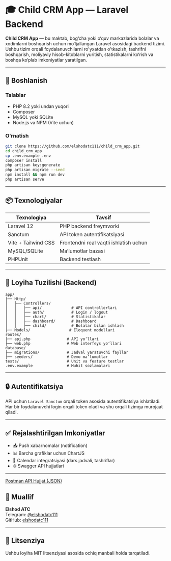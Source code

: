 # 🎓 Child CRM App — Laravel Backend

**Child CRM App** — bu maktab, bog‘cha yoki o‘quv markazlarida bolalar va xodimlarni boshqarish uchun mo‘ljallangan Laravel asosidagi backend tizimi. Ushbu tizim orqali foydalanuvchilarni ro'yxatdan o'tkazish, tashrifni boshqarish, moliyaviy hisob-kitoblarni yuritish, statistikalarni ko‘rish va boshqa ko‘plab imkoniyatlar yaratilgan.

---

## 🚀 Boshlanish

### Talablar
- PHP 8.2 yoki undan yuqori
- Composer
- MySQL yoki SQLite
- Node.js va NPM (Vite uchun)

### O‘rnatish

```bash
git clone https://github.com/elshodatc111/child_crm_app.git
cd child_crm_app
cp .env.example .env
composer install
php artisan key:generate
php artisan migrate --seed
npm install && npm run dev
php artisan serve
```

---

## 📦 Texnologiyalar

| Texnologiya         | Tavsif                                      |
|---------------------|----------------------------------------------|
| Laravel 12          | PHP backend freymvorki                       |
| Sanctum             | API token autentifikatsiyasi                 |
| Vite + Tailwind CSS | Frontendni real vaqtli ishlatish uchun      |
| MySQL/SQLite        | Ma’lumotlar bazasi                          |
| PHPUnit             | Backend testlash                             |

---

## 📁 Loyiha Tuzilishi (Backend)

```
app/
├── Http/
│   ├── Controllers/
│   │   ├── api/             # API controllerlari
│   │   ├── auth/            # Login / logout
│   │   ├── chart/           # Statistikalar
│   │   ├── dashboard/       # Dashboard
│   │   ├── child/           # Bolalar bilan ishlash
├── Models/                 # Eloquent modellari
routes/
├── api.php                # API yo‘llari
├── web.php                # Web interfeys yo‘llari
database/
├── migrations/            # Jadval yaratuvchi fayllar
├── seeders/               # Demo ma’lumotlar
tests/                     # Unit va feature testlar
.env.example               # Muhit sozlamalari
```

---

## 🔒 Autentifikatsiya

API uchun `Laravel Sanctum` orqali token asosida autentifikatsiya ishlatiladi. Har bir foydalanuvchi login orqali token oladi va shu orqali tizimga murojaat qiladi.

---

## ✅ Rejalashtirilgan Imkoniyatlar

- 📤 Push xabarnomalar (notification)
- 📊 Barcha grafiklar uchun ChartJS
- 📅 Calendar integratsiyasi (dars jadvali, tashriflar)
- 🌐 Swagger API hujjatlari

---

[Postman API Hujjat (JSON)](docs/postman/Bog'cha.postman_collection.json)


## 👤 Muallif

**Elshod ATC**  
Telegram: [@elshodatc111](https://t.me/elshodatc111)  
GitHub: [elshodatc111](https://github.com/elshodatc111)

---

## 📄 Litsenziya

Ushbu loyiha MIT litsenziyasi asosida ochiq manbali holda tarqatiladi.

